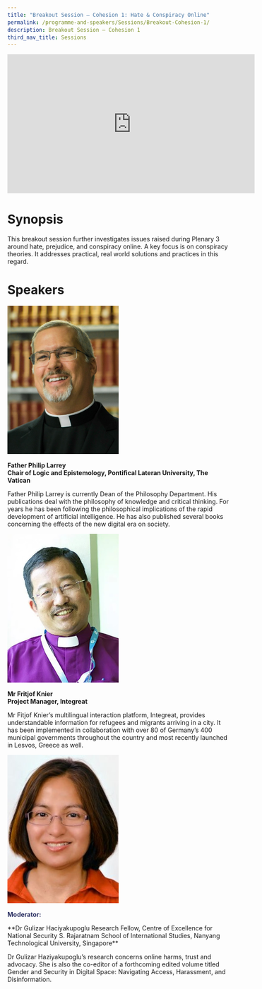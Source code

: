 ```yaml
---
title: "Breakout Session – Cohesion 1: Hate & Conspiracy Online"
permalink: /programme-and-speakers/Sessions/Breakout-Cohesion-1/
description: Breakout Session – Cohesion 1
third_nav_title: Sessions
---
```

<div class="bp-youtube">

<iframe width="560" height="315" src="https://www.youtube.com/embed/5NRnFbDCjNs" title="YouTube video player" frameborder="0" allow="accelerometer; autoplay; clipboard-write; encrypted-media; gyroscope; picture-in-picture" allowfullscreen></iframe>

</div>

# Synopsis
This breakout session further investigates issues raised during Plenary 3 around hate, prejudice, and conspiracy online. A key focus is on conspiracy theories. It addresses practical, real world solutions and practices in this regard.
# Speakers
<img src="/images/Phillip%20Larrey.jpg"
     style="width:50%" />

**Father Philip Larrey  
Chair of Logic and Epistemology, Pontifical Lateran University, The Vatican**

Father Philip Larrey is currently Dean of the Philosophy Department. His publications deal with the philosophy of knowledge and critical thinking. For years he has been following the philosophical implications of the rapid development of artificial intelligence. He has also published several books concerning the effects of the new digital era on society. 

<img src="/images/Terry%20Kee.jpg"
     style="width:50%" />

**Mr Fritjof Knier  
Project Manager, Integreat**

Mr Fitjof Knier’s multilingual interaction platform, Integreat, provides understandable information for refugees and migrants arriving in a city. It has been implemented in collaboration with over 80 of Germany’s 400 municipal governments throughout the country and most recently launched in Lesvos, Greece as well. 

<img src="/images/Catherine%20Gomes.jpg"
     style="width:50%" />

<p style="color:#2B3062"><b>Moderator:</b></p>**Dr Gulizar Haciyakupoglu  
Research Fellow, Centre of Excellence for National Security  
S. Rajaratnam School of International Studies, Nanyang Technological University, Singapore**

Dr Gulizar Haziyakupoglu’s research concerns online harms, trust and advocacy. She is also the co-editor of a forthcoming edited volume titled Gender and Security in Digital Space: Navigating Access, Harassment, and Disinformation.